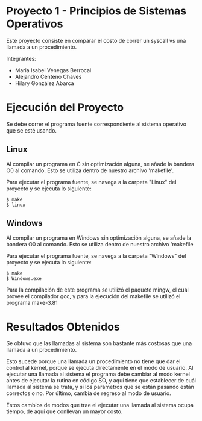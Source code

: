 # Proyecto 1 - Principios de Sistemas Operativos

Este proyecto consiste en comparar el costo de correr un syscall vs una llamada a un procedimiento.

Integrantes: 
- Maria Isabel Venegas Berrocal
- Alejandro Centeno Chaves
- Hilary González Abarca

# Ejecución del Proyecto
Se debe correr el programa fuente correspondiente al sistema operativo que se esté usando. 

## Linux
Al compilar un programa en C sin optimización alguna, se añade la bandera O0 al comando. Esto se utiliza dentro de nuestro archivo 'makefile'.
    
Para ejecutar el programa fuente, se navega a la carpeta "Linux" del proyecto y se ejecuta lo siguiente:

    $ make
    $ linux

## Windows
Al compilar un programa en Windows sin optimización alguna, se añade la bandera O0 al comando. Esto se utiliza dentro de nuestro archivo 'makefile 
    
Para ejecutar el programa fuente, se navega a la carpeta "Windows" del proyecto y se ejecuta lo siguiente:

    $ make
    $ Windows.exe

Para la compilación de este programa se utilizó el paquete mingw, el cual provee el compilador gcc, y para la ejecución del makefile se utilizó el programa make-3.81


# Resultados Obtenidos

Se obtuvo que las llamadas al sistema son bastante más costosas que una llamada a un procedimiento.

Esto sucede porque una llamada un procedimiento no tiene que dar el control al kernel, porque se ejecuta directamente en el modo de usuario. Al ejecutar una llamada al sistema el programa debe cambiar al modo kernel antes de ejecutar la rutina en código SO, y aquí tiene que establecer de cuál llamada al sistema se trata, y si los parámetros que se están pasando están correctos o no. Por último, cambia de regreso al modo de usuario. 

Estos cambios de modos que trae el ejecutar una llamada al sistema ocupa tiempo, de aquí que conllevan un mayor costo. 
